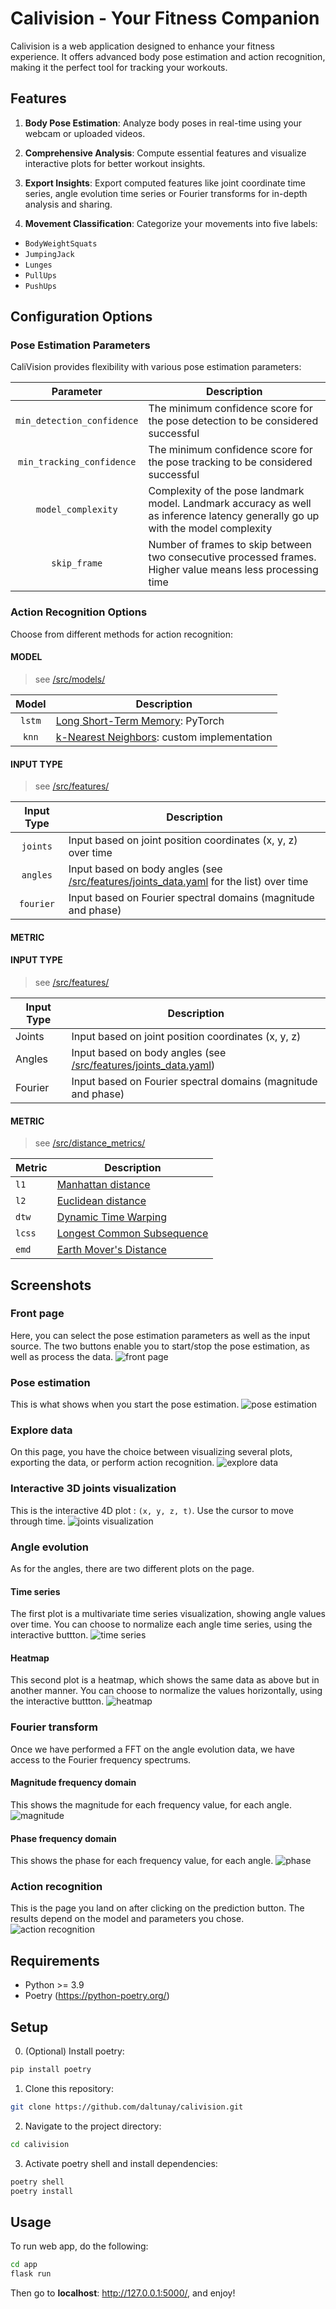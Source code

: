 # Calivision - Your Fitness Companion

Calivision is a web application designed to enhance your fitness experience. It offers advanced body pose estimation and action recognition, making it the perfect tool for tracking your workouts.

## Features

1. **Body Pose Estimation**: Analyze body poses in real-time using your webcam or uploaded videos.

2. **Comprehensive Analysis**: Compute essential features and visualize interactive plots for better workout insights.

3. **Export Insights**: Export computed features like joint coordinate time series, angle evolution time series or Fourier transforms for in-depth analysis and sharing.

4. **Movement Classification**: Categorize your movements into five labels:
  - `BodyWeightSquats`
  - `JumpingJack`
  - `Lunges`
  - `PullUps`
  - `PushUps`

## Configuration Options

### Pose Estimation Parameters

CaliVision provides flexibility with various pose estimation parameters:

|         Parameter          | Description                                                                                                                     |
| :------------------------: | ------------------------------------------------------------------------------------------------------------------------------- |
| `min_detection_confidence` | The minimum confidence score for the pose detection to be considered successful                                                 |
| `min_tracking_confidence`  | The minimum confidence score for the pose tracking to be considered successful                                                  |
|     `model_complexity`     | Complexity of the pose landmark model. Landmark accuracy as well as inference latency generally go up with the model complexity |
|        `skip_frame`        | Number of frames to skip between two consecutive processed frames. Higher value means less processing time                      |

### Action Recognition Options

Choose from different methods for action recognition:

#### MODEL

> see [/src/models/](https://github.com/daltunay/calivision/blob/master/src/models/)

| Model  | Description                                                                                               |
| :----: | --------------------------------------------------------------------------------------------------------- |
| `lstm` | [Long Short-Term Memory](https://pytorch.org/docs/stable/generated/torch.nn.LSTM.html): PyTorch           |
| `knn`  | [k-Nearest Neighbors](https://en.wikipedia.org/wiki/K-nearest_neighbors_algorithm): custom implementation |

#### INPUT TYPE

> see [/src/features/](https://github.com/daltunay/calivision/blob/master/src/features/)

| Input Type | Description                                                                                                                                                                |
| :--------: | -------------------------------------------------------------------------------------------------------------------------------------------------------------------------- |
|  `joints`  | Input based on joint position coordinates (x, y, z) over time                                                                                                              |
|  `angles`  | Input based on body angles (see [/src/features/joints_data.yaml](https://github.com/daltunay/calivision/blob/master/src/features/joints_data.yaml) for the list) over time |
| `fourier`  | Input based on Fourier spectral domains (magnitude and phase)                                                                                                              |

#### METRIC

#### INPUT TYPE
> see [/src/features/](https://github.com/daltunay/calivision/blob/master/src/features/)

| Input Type | Description                                                                                                                                         |
| ---------- | --------------------------------------------------------------------------------------------------------------------------------------------------- |
| Joints     | Input based on joint position coordinates (x, y, z)                                                                                                 |
| Angles     | Input based on body angles (see [/src/features/joints_data.yaml](https://github.com/daltunay/calivision/blob/master/src/features/joints_data.yaml)) |
| Fourier    | Input based on Fourier spectral domains (magnitude and phase)                                                                                       |

#### METRIC
> see [/src/distance_metrics/](https://github.com/daltunay/calivision/blob/master/src/distance_metrics/)

| Metric | Description                                                                            |
| ------ | -------------------------------------------------------------------------------------- |
| `l1`   | [Manhattan distance](https://en.wikipedia.org/wiki/Taxicab_geometry)                   |
| `l2`   | [Euclidean distance](https://en.wikipedia.org/wiki/Euclidean_distance)                 |
| `dtw`  | [Dynamic Time Warping](https://en.wikipedia.org/wiki/Dynamic_time_warping)             |
| `lcss` | [Longest Common Subsequence](https://en.wikipedia.org/wiki/Longest_common_subsequence) |
| `emd`  | [Earth Mover's Distance](https://en.wikipedia.org/wiki/Earth_mover%27s_distance)       |

## Screenshots

### Front page

Here, you can select the pose estimation parameters as well as the input source. The two buttons enable you to start/stop the pose estimation, as well as process the data.
![front page](screenshots/front_page.png)

### Pose estimation

This is what shows when you start the pose estimation.
![pose estimation](screenshots/pose_estimation.png)

### Explore data

On this page, you have the choice between visualizing several plots, exporting the data, or perform action recognition.
![explore data](screenshots/explore_data.png)

### Interactive 3D joints visualization

This is the interactive 4D plot : `(x, y, z, t)`. Use the cursor to move through time.
![joints visualization](screenshots/joints_visualization.png)

### Angle evolution

As for the angles, there are two different plots on the page.
#### Time series

The first plot is a multivariate time series visualization, showing angle values over time. You can choose to normalize each angle time series, using the interactive buttton.
![time series](screenshots/angle_evolution_time_series.png)
#### Heatmap

This second plot is a heatmap, which shows the same data as above but in another manner. You can choose to normalize the values horizontally, using the interactive buttton.
![heatmap](screenshots/angle_evolution_heatmap.png)

### Fourier transform

Once we have performed a FFT on the angle evolution data, we have access to the Fourier frequency spectrums.
#### Magnitude frequency domain

This shows the magnitude for each frequency value, for each angle.
![magnitude](screenshots/fourier_magnitude.png)
#### Phase frequency domain

This shows the phase for each frequency value, for each angle.
![phase](screenshots/fourier_phase.png)

### Action recognition

This is the page you land on after clicking on the prediction button. The results depend on the model and parameters you chose.
![action recognition](screenshots/action_recognition.png)
## Requirements

- Python >= 3.9
- Poetry (https://python-poetry.org/)

## Setup

0. (Optional) Install poetry:

```bash
pip install poetry
```

1. Clone this repository:

```bash
git clone https://github.com/daltunay/calivision.git
```

2. Navigate to the project directory:

```bash
cd calivision
```

3. Activate poetry shell and install dependencies:

```bash
poetry shell
poetry install
```

## Usage

To run web app, do the following:

```bash
cd app
flask run
```

Then go to **localhost**: http://127.0.0.1:5000/, and enjoy!

